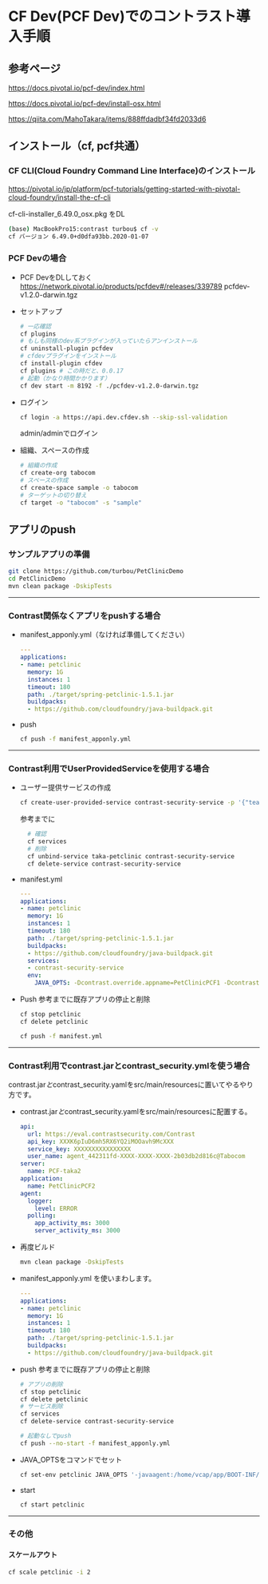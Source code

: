 # CF Dev(PCF Dev)でのコントラスト導入手順

## 参考ページ

https://docs.pivotal.io/pcf-dev/index.html

https://docs.pivotal.io/pcf-dev/install-osx.html

https://qiita.com/MahoTakara/items/888ffdadbf34fd2033d6

## インストール（cf, pcf共通）

### CF CLI(Cloud Foundry Command Line Interface)のインストール

https://pivotal.io/jp/platform/pcf-tutorials/getting-started-with-pivotal-cloud-foundry/install-the-cf-cli

cf-cli-installer_6.49.0_osx.pkg をDL

```bash
(base) MacBookPro15:contrast turbou$ cf -v
cf バージョン 6.49.0+d0dfa93bb.2020-01-07
```

### PCF Devの場合

- PCF DevをDLしておく
  https://network.pivotal.io/products/pcfdev#/releases/339789
  pcfdev-v1.2.0-darwin.tgz

- セットアップ

  ```bash
  # 一応確認
  cf plugins
  # もしも同様のdev系プラグインが入っていたらアンインストール
  cf uninstall-plugin pcfdev
  # cfdevプラグインをインストール
  cf install-plugin cfdev
  cf plugins # この時だと、0.0.17
  # 起動（かなり時間かかります）
  cf dev start -m 8192 -f ./pcfdev-v1.2.0-darwin.tgz
  ```

- ログイン

  ```bash
  cf login -a https://api.dev.cfdev.sh --skip-ssl-validation
  ```

  admin/adminでログイン

- 組織、スペースの作成

  ```bash
  # 組織の作成
  cf create-org tabocom
  # スペースの作成
  cf create-space sample -o tabocom
  # ターゲットの切り替え
  cf target -o "tabocom" -s "sample"
  ```



## アプリのpush

### サンプルアプリの準備

```bash
git clone https://github.com/turbou/PetClinicDemo
cd PetClinicDemo
mvn clean package -DskipTests
```

------

### Contrast関係なくアプリをpushする場合

- manifest_apponly.yml（なければ準備してください）

  ```yaml
  ---
  applications:
  - name: petclinic
    memory: 1G
    instances: 1
    timeout: 180
    path: ./target/spring-petclinic-1.5.1.jar
    buildpacks:
    - https://github.com/cloudfoundry/java-buildpack.git
  ```

- push

  ```bash
  cf push -f manifest_apponly.yml
  ```

------

### Contrast利用でUserProvidedServiceを使用する場合

- ユーザー提供サービスの作成

  ```bash
  cf create-user-provided-service contrast-security-service -p '{"teamserver_url": "https://eval.contrastsecurity.com/Contrast/", "username": "turbou@i.softbank.jp", "api_key": "XXXK6pIuD6mh5RX6YQ2iMOOavh9MXXXX", "service_key": "XXXXXXXXXXXXXXXX"}'
  ```
  
  参考までに
  
  ```bash
    # 確認
    cf services
    # 削除
    cf unbind-service taka-petclinic contrast-security-service
    cf delete-service contrast-security-service
  ```
  
- manifest.yml

  ```yaml
  ---
  applications:
  - name: petclinic
    memory: 1G
    instances: 1
    timeout: 180
    path: ./target/spring-petclinic-1.5.1.jar
    buildpacks:
    - https://github.com/cloudfoundry/java-buildpack.git
    services:
    - contrast-security-service
    env:
      JAVA_OPTS: -Dcontrast.override.appname=PetClinicPCF1 -Dcontrast.server.name=PCF-taka1 -Dcontrast.server.environment=qa Dcontrast.agent.polling.app_activity_ms=3000 -Dcontrast.server.activity.period=3000 -Dcontrast.agent.logger.level=ERROR
  ```

- Push
  参考までに既存アプリの停止と削除

  ```bash
  cf stop petclinic
  cf delete petclinic
  ```

  ```bash
  cf push -f manifest.yml
  ```

------

### Contrast利用でcontrast.jarとcontrast_security.ymlを使う場合

contrast.jar*と*contrast_security.yamlをsrc/main/resourcesに置いてやるやり方です。

- contrast.jar*と*contrast_security.yamlをsrc/main/resourcesに配置する。

  ```yaml
  api: 
    url: https://eval.contrastsecurity.com/Contrast
    api_key: XXXK6pIuD6mh5RX6YQ2iMOOavh9McXXX
    service_key: XXXXXXXXXXXXXXXX
    user_name: agent_442311fd-XXXX-XXXX-XXXX-2b03db2d816c@Tabocom
  server:
    name: PCF-taka2
  application:
    name: PetClinicPCF2
  agent:
    logger:
      level: ERROR
    polling:
      app_activity_ms: 3000
      server_activity_ms: 3000
  ```

- 再度ビルド

  ```bash
  mvn clean package -DskipTests
  ```

- manifest_apponly.yml を使いまわします。

  ```yaml
  ---
  applications:
  - name: petclinic
    memory: 1G
    instances: 1
    timeout: 180
    path: ./target/spring-petclinic-1.5.1.jar
    buildpacks:
    - https://github.com/cloudfoundry/java-buildpack.git
  ```
  
- push
参考までに既存アプリの停止と削除
  
  ```bash
  # アプリの削除
  cf stop petclinic
  cf delete petclinic
  # サービス削除
  cf services
  cf delete-service contrast-security-service
  ```
  
  ```bash
  # 起動なしでpush
  cf push --no-start -f manifest_apponly.yml
  ```

- JAVA_OPTSをコマンドでセット

  ```bash
  cf set-env petclinic JAVA_OPTS '-javaagent:/home/vcap/app/BOOT-INF/classes/contrast.jar -Dcontrast.config.path=/home/vcap/app/BOOT-INF/classes/contrast_security.yaml'
  ```

- start

  ```bash
  cf start petclinic
  ```

------

### その他

#### スケールアウト

```bash
cf scale petclinic -i 2
```

